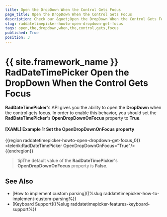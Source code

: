 ```yaml
---
title: Open the DropDown When the Control Gets Focus
page_title: Open the DropDown When the Control Gets Focus
description: Check our &quot;Open the DropDown When the Control Gets Focus&quot; documentation article for the RadDateTimePicker {{ site.framework_name }} control.
slug: raddatetimepicker-howto-open-dropdown-get-focus
tags: open,the,dropdown,when,the,control,gets,focus
published: True
position: 3
---
```


# {{ site.framework_name }} RadDateTimePicker Open the DropDown When the Control Gets Focus

__RadDateTimePicker__'s API gives you the ability to open the __DropDown__ when the control gets focus. In order to enable this behavior, you should set the __RadDateTimePicker__'s  __OpenDropDownOnFocus__ property to __True__.

#### __[XAML] Example 1: Set the OpenDropDownOnFocus property__

{{region raddatetimepicker-howto-open-dropdown-get-focus_0}}
	<telerik:RadDateTimePicker OpenDropDownOnFocus="True"/>
{{endregion}}

>tipThe default value of the __RadDateTimePicker__'s __OpenDropDownOnFocus__ property is __False__.

## See Also

* [How to implement custom parsing]({%slug raddatetimepicker-how-to-implement-custom-parsing%})
* [Keyboard Support]({%slug raddatetimepicker-features-keyboard-support%})
